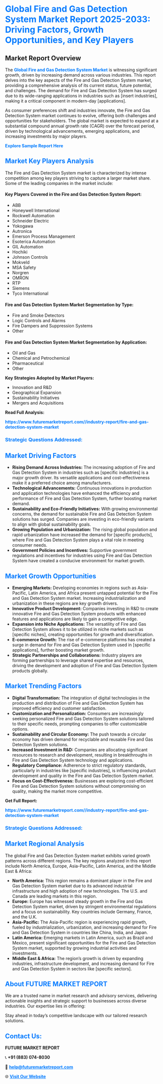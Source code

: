 <h1 style="color: #007BFF;">Global Fire and Gas Detection System Market Report 2025-2033: Driving Factors, Growth Opportunities, and Key Players</h1>

<section id="overview">
<h2>Market Report Overview</h2>
<p>The <a href="https://www.futuremarketreport.com//industry-report/fire-and-gas-detection-system-market" style="color: #007BFF; text-decoration: none;"><strong>Global Fire and Gas Detection System Market</strong></a> is witnessing significant growth, driven by increasing demand across various industries. This report delves into the key aspects of the Fire and Gas Detection System market, providing a comprehensive analysis of its current status, future potential, and challenges. The demand for Fire and Gas Detection System has surged due to its wide-ranging applications in industries such as [insert industries], making it a critical component in modern-day [applications].</p>
<p>As consumer preferences shift and industries innovate, the Fire and Gas Detection System market continues to evolve, offering both challenges and opportunities for stakeholders. The global market is expected to expand at a substantial compound annual growth rate (CAGR) over the forecast period, driven by technological advancements, emerging applications, and increasing investments by major players.</p>
</section>

<section id="overview">
<p><a href="https://www.futuremarketreport.com//request-sample/reportId=51448" style="color: #007BFF; text-decoration: none;"><strong>Explore Sample Report Here</strong></a></p>
</section>

<section id="key-players">
<h2 style="color: #007BFF;">Market Key Players Analysis</h2>
<p>The Fire and Gas Detection System market is characterized by intense competition among key players striving to capture a larger market share. Some of the leading companies in the market include:</p>
<h4>Key Players Covered in the Fire and Gas Detection System Report:</h4>
<ul><li>ABB</li><li>Honeywell International</li><li>Rockwell Automation</li><li>Schneider Electric</li><li>Yokogawa</li><li>Autronica</li><li>Emerson Process Management</li><li>Esoterica Automation</li><li>GIL Automation</li><li>Hochiki</li><li>Johnson Controls</li><li>Mokveld</li><li>MSA Safety</li><li>Norgren</li><li>OMRON</li><li>RTP</li><li>Siemens</li><li>Tyco International</li></ul>
<h4>Fire and Gas Detection System Market Segmentation by Type:</h4>
<ul><li>Fire and Smoke Detectors</li><li>Logic Controls and Alarms</li><li>Fire Dampers and Suppression Systems</li><li>Other</li></ul>

<h4>Fire and Gas Detection System Market Segmentation by Application:</h4>
<ul><li>Oil and Gas</li><li>Chemical and Petrochemical</li><li>Pharmaceutical</li><li>Other</li></ul>
<p><strong>Key Strategies Adopted by Market Players:</strong></p>
<ul>
<li>Innovation and R&D</li>
<li>Geographical Expansion</li>
<li>Sustainability Initiatives</li>
<li>Mergers and Acquisitions</li>
</ul>
</section>

<section>
<p><strong>Read Full Analysis: </strong></p><a href="https://www.futuremarketreport.com//industry-report/fire-and-gas-detection-system-market" style="color: #007BFF; text-decoration: none;"><strong>https://www.futuremarketreport.com//industry-report/fire-and-gas-detection-system-market</strong></a>
<h3 style="color: #007BFF;">Strategic Questions Addressed:</h3>
</section>

<section id="driving-factors">
<h2 style="color: #007BFF;">Market Driving Factors</h2>
<ul>
<li><strong>Rising Demand Across Industries:</strong> The increasing adoption of Fire and Gas Detection System in industries such as [specific industries] is a major growth driver. Its versatile applications and cost-effectiveness make it a preferred choice among manufacturers.</li>
<li><strong>Technological Advancements:</strong> Continuous innovations in production and application technologies have enhanced the efficiency and performance of Fire and Gas Detection System, further boosting market demand.</li>
<li><strong>Sustainability and Eco-Friendly Initiatives:</strong> With growing environmental concerns, the demand for sustainable Fire and Gas Detection System solutions has surged. Companies are investing in eco-friendly variants to align with global sustainability goals.</li>
<li><strong>Growing Population and Urbanization:</strong> The rising global population and rapid urbanization have increased the demand for [specific products], where Fire and Gas Detection System plays a vital role in meeting consumer needs.</li>
<li><strong>Government Policies and Incentives:</strong> Supportive government regulations and incentives for industries using Fire and Gas Detection System have created a conducive environment for market growth.</li>
</ul>
</section>

<section id="growth-opportunities">
<h2 style="color: #007BFF;">Market Growth Opportunities</h2>
<ul>
<li><strong>Emerging Markets:</strong> Developing economies in regions such as Asia-Pacific, Latin America, and Africa present untapped potential for the Fire and Gas Detection System market. Increasing industrialization and urbanization in these regions are key growth drivers.</li>
<li><strong>Innovative Product Development:</strong> Companies investing in R&D to create innovative Fire and Gas Detection System products with enhanced features and applications are likely to gain a competitive edge.</li>
<li><strong>Expansion into Niche Applications:</strong> The versatility of Fire and Gas Detection System allows it to be utilized in niche markets such as [specific niches], creating opportunities for growth and diversification.</li>
<li><strong>E-commerce Growth:</strong> The rise of e-commerce platforms has created a surge in demand for Fire and Gas Detection System used in [specific applications], further boosting market growth.</li>
<li><strong>Strategic Partnerships and Collaborations:</strong> Industry players are forming partnerships to leverage shared expertise and resources, driving the development and adoption of Fire and Gas Detection System products globally.</li>
</ul>
</section>

<section id="trending-factors">
<h2 style="color: #007BFF;">Market Trending Factors</h2>
<ul>
<li><strong>Digital Transformation:</strong> The integration of digital technologies in the production and distribution of Fire and Gas Detection System has improved efficiency and customer satisfaction.</li>
<li><strong>Customization and Personalization:</strong> Consumers are increasingly seeking personalized Fire and Gas Detection System solutions tailored to their specific needs, prompting companies to offer customizable options.</li>
<li><strong>Sustainability and Circular Economy:</strong> The push towards a circular economy has driven demand for recyclable and reusable Fire and Gas Detection System solutions.</li>
<li><strong>Increased Investment in R&D:</strong> Companies are allocating significant resources to research and development, resulting in breakthroughs in Fire and Gas Detection System technology and applications.</li>
<li><strong>Regulatory Compliance:</strong> Adherence to strict regulatory standards, particularly in industries like [specific industries], is influencing product development and quality in the Fire and Gas Detection System market.</li>
<li><strong>Focus on Cost-Effectiveness:</strong> Businesses are exploring cost-efficient Fire and Gas Detection System solutions without compromising on quality, making the market more competitive.</li>
</ul>
</section>

<section>
<p><strong>Get Full Report: </strong></p><a href="https://www.futuremarketreport.com//industry-report/fire-and-gas-detection-system-market" style="color: #007BFF; text-decoration: none;"><strong>https://www.futuremarketreport.com//industry-report/fire-and-gas-detection-system-market</strong></a>
<h3 style="color: #007BFF;">Strategic Questions Addressed:</h3>
</section>


<section id="regional-analysis">
<h2 style="color: #007BFF;">Market Regional Analysis</h2>
<p>The global Fire and Gas Detection System market exhibits varied growth patterns across different regions. The key regions analyzed in this report include North America, Europe, Asia-Pacific, Latin America, and the Middle East & Africa:</p>
<ul>
<li><strong>North America:</strong> This region remains a dominant player in the Fire and Gas Detection System market due to its advanced industrial infrastructure and high adoption of new technologies. The U.S. and Canada are leading markets in this region.</li>
<li><strong>Europe:</strong> Europe has witnessed steady growth in the Fire and Gas Detection System market, driven by stringent environmental regulations and a focus on sustainability. Key countries include Germany, France, and the U.K.</li>
<li><strong>Asia-Pacific:</strong> The Asia-Pacific region is experiencing rapid growth, fueled by industrialization, urbanization, and increasing demand for Fire and Gas Detection System in countries like China, India, and Japan.</li>
<li><strong>Latin America:</strong> Emerging markets in Latin America, such as Brazil and Mexico, present significant opportunities for the Fire and Gas Detection System market, supported by growing industrial activities and investments.</li>
<li><strong>Middle East & Africa:</strong> The region’s growth is driven by expanding industries, infrastructure development, and increasing demand for Fire and Gas Detection System in sectors like [specific sectors].</li>
</ul>
</section>

<footer>
<h2 style="color: #007BFF;">About FUTURE MARKET REPORT</h2>
<p>We are a trusted name in market research and advisory services, delivering actionable insights and strategic support to businesses across diverse industries. Our expertise lies in offering:</p>

<p>Stay ahead in today’s competitive landscape with our tailored research solutions.</p>

<h2 style="color: #007BFF;">Contact Us:</h2>
<p><strong>FUTURE MARKET REPORT</strong></p>
<p>📞 <strong>+91 (883) 074-8030</strong></p>
<p>📧 <strong><a href="mailto:help@futuremarketreport.com" style="color: #007BFF;">help@futuremarketreport.com</a></strong></p>
<p>🌐 <strong><a href="https://www.futuremarketreport.com/" style="color: #007BFF;">Visit Our Website</a></strong></p>
</footer>